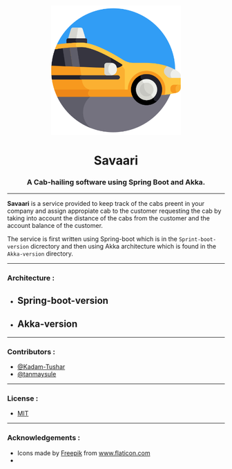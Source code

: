 <p align="center">
    <a href="" rel="noopener">
        <div align="center">
            <img width=300px src="./img/taxi.png" alt="savaari-logo">
        </div>
    </a>
</p>

<h1 align="center">Savaari</h1>
<h3 align="center">A Cab-hailing software using Spring Boot and Akka.</h3>


------------------------------------------

**Savaari**  is a service provided to keep track of the cabs preent in your company and assign appropiate cab to the customer requesting the cab by taking into account the distance of the cabs from the customer and the account balance of the customer.

The service is first written using Spring-boot which is in the `Sprint-boot-version` dicrectory and then using Akka architecture which is found in the `Akka-version` directory.

------------------------------------------

### Architecture :

- Spring-boot-version
    - 


- Akka-version
    -


------------------------------------------

### Contributors :

- [@Kadam-Tushar](https://github.com/Kadam-Tushar)
- [@tanmaysule](https://github.com/tanmaysule)

------------------------------------------

### License :

- [MIT](https://github.com/Kadam-Tushar/Chintak/tree/master/LICENSE)

------------------------------------------

### Acknowledgements :

- <div>Icons made by <a href="https://www.freepik.com" title="Freepik">Freepik</a> from <a href="https://www.flaticon.com/" title="Flaticon">www.flaticon.com</a></div>

-
